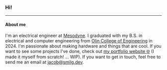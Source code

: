 ### Hi!

---

#### About me
I'm an electrical engineer at [Mesodyne](https://mesodyne.com/). I graduated with my B.S. in electrical and computer engineering from [Olin College of Engineering](https://www.olin.edu) in 2024. I'm passionate about making hardware and things that are cool. If you want to see some projects I've done, check out [my portfolio website 🌐](https://smilg.dev) (I made it myself from scratch! ... WIP). If you want to get in touch, feel free to send me an email at [jacob@smilg.dev](mailto:jacob@smilg.dev).
